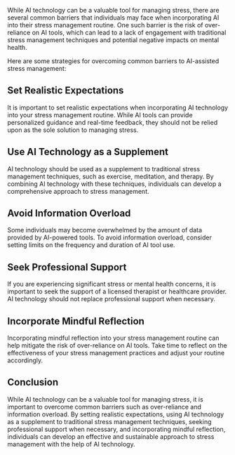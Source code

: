 
While AI technology can be a valuable tool for managing stress, there are several common barriers that individuals may face when incorporating AI into their stress management routine. One such barrier is the risk of over-reliance on AI tools, which can lead to a lack of engagement with traditional stress management techniques and potential negative impacts on mental health.

Here are some strategies for overcoming common barriers to AI-assisted stress management:

Set Realistic Expectations
--------------------------

It is important to set realistic expectations when incorporating AI technology into your stress management routine. While AI tools can provide personalized guidance and real-time feedback, they should not be relied upon as the sole solution to managing stress.

Use AI Technology as a Supplement
---------------------------------

AI technology should be used as a supplement to traditional stress management techniques, such as exercise, meditation, and therapy. By combining AI technology with these techniques, individuals can develop a comprehensive approach to stress management.

Avoid Information Overload
--------------------------

Some individuals may become overwhelmed by the amount of data provided by AI-powered tools. To avoid information overload, consider setting limits on the frequency and duration of AI tool use.

Seek Professional Support
-------------------------

If you are experiencing significant stress or mental health concerns, it is important to seek the support of a licensed therapist or healthcare provider. AI technology should not replace professional support when necessary.

Incorporate Mindful Reflection
------------------------------

Incorporating mindful reflection into your stress management routine can help mitigate the risk of over-reliance on AI tools. Take time to reflect on the effectiveness of your stress management practices and adjust your routine accordingly.

Conclusion
----------

While AI technology can be a valuable tool for managing stress, it is important to overcome common barriers such as over-reliance and information overload. By setting realistic expectations, using AI technology as a supplement to traditional stress management techniques, seeking professional support when necessary, and incorporating mindful reflection, individuals can develop an effective and sustainable approach to stress management with the help of AI technology.
